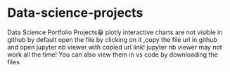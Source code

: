 # Data-science-projects
Data Science Portfolio Projects😁
plotly interactive charts are not visible in github by default open the file by clicking on it ,copy the file url in github and open jupyter nb viewer with copied url link!
jupyter nb viewer may not work all the time! You can also view them in vs code by downloading the files
